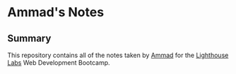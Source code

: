 # Ammad's Notes

## Summary

This repository contains all of the notes taken by [Ammad](https://github.com/ConsensusAI) for the [Lighthouse Labs](https://www.lighthouselabs.ca/) Web Development Bootcamp.